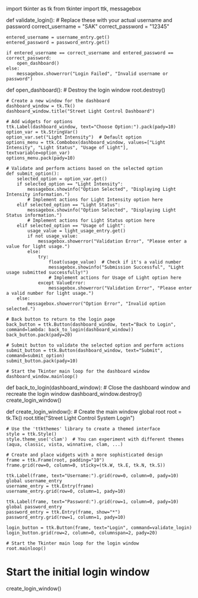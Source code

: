 import tkinter as tk
from tkinter import ttk, messagebox

def validate_login():
    # Replace these with your actual username and password
    correct_username = "SAK"
    correct_password = "12345"

    entered_username = username_entry.get()
    entered_password = password_entry.get()

    if entered_username == correct_username and entered_password == correct_password:
        open_dashboard()
    else:
        messagebox.showerror("Login Failed", "Invalid username or password")

def open_dashboard():
    # Destroy the login window
    root.destroy()

    # Create a new window for the dashboard
    dashboard_window = tk.Tk()
    dashboard_window.title("Street Light Control Dashboard")

    # Add widgets for options
    ttk.Label(dashboard_window, text="Choose Option:").pack(pady=10)
    option_var = tk.StringVar()
    option_var.set("Light Intensity")  # Default option
    options_menu = ttk.Combobox(dashboard_window, values=["Light Intensity", "Light Status", "Usage of Light"], textvariable=option_var)
    options_menu.pack(pady=10)

    # Validate and perform actions based on the selected option
    def submit_option():
        selected_option = option_var.get()
        if selected_option == "Light Intensity":
            messagebox.showinfo("Option Selected", "Displaying Light Intensity information.")
            # Implement actions for Light Intensity option here
        elif selected_option == "Light Status":
            messagebox.showinfo("Option Selected", "Displaying Light Status information.")
            # Implement actions for Light Status option here
        elif selected_option == "Usage of Light":
            usage_value = light_usage_entry.get()
            if not usage_value:
                messagebox.showerror("Validation Error", "Please enter a value for light usage.")
            else:
                try:
                    float(usage_value)  # Check if it's a valid number
                    messagebox.showinfo("Submission Successful", "Light usage submitted successfully!")
                    # Implement actions for Usage of Light option here
                except ValueError:
                    messagebox.showerror("Validation Error", "Please enter a valid number for light usage.")
        else:
            messagebox.showerror("Option Error", "Invalid option selected.")

    # Back button to return to the login page
    back_button = ttk.Button(dashboard_window, text="Back to Login", command=lambda: back_to_login(dashboard_window))
    back_button.pack(pady=20)

    # Submit button to validate the selected option and perform actions
    submit_button = ttk.Button(dashboard_window, text="Submit", command=submit_option)
    submit_button.pack(pady=10)

    # Start the Tkinter main loop for the dashboard window
    dashboard_window.mainloop()

def back_to_login(dashboard_window):
    # Close the dashboard window and recreate the login window
    dashboard_window.destroy()
    create_login_window()

def create_login_window():
    # Create the main window
    global root
    root = tk.Tk()
    root.title("Street Light Control System Login")

    # Use the 'ttkthemes' library to create a themed interface
    style = ttk.Style()
    style.theme_use('clam')  # You can experiment with different themes (aqua, classic, vista, winnative, clam, ...)

    # Create and place widgets with a more sophisticated design
    frame = ttk.Frame(root, padding="10")
    frame.grid(row=0, column=0, sticky=(tk.W, tk.E, tk.N, tk.S))

    ttk.Label(frame, text="Username:").grid(row=0, column=0, pady=10)
    global username_entry
    username_entry = ttk.Entry(frame)
    username_entry.grid(row=0, column=1, pady=10)

    ttk.Label(frame, text="Password:").grid(row=1, column=0, pady=10)
    global password_entry
    password_entry = ttk.Entry(frame, show="*")
    password_entry.grid(row=1, column=1, pady=10)

    login_button = ttk.Button(frame, text="Login", command=validate_login)
    login_button.grid(row=2, column=0, columnspan=2, pady=20)

    # Start the Tkinter main loop for the login window
    root.mainloop()

# Start the initial login window
create_login_window()
